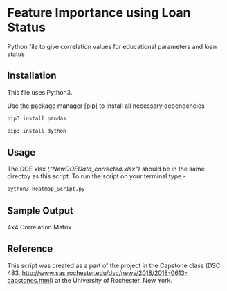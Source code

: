 # Feature Importance using Loan Status

Python file to give correlation values for educational parameters and loan status

## Installation
This file uses Python3.

Use the package manager [pip] to install all necessary dependencies 

```bash
pip3 install pandas
```
```bash
pip3 install dython
```

## Usage

The DOE xlsx *("NewDOEData_corrected.xlsx")* should be in the same directoy as this script.
To run the script on your terminal type -

```bash
python3 Heatmap_Script.py 
```

## Sample Output

4x4 Correlation Matrix

## Reference
This script was  created as a part of the project in the Capstone class (DSC 483, http://www.sas.rochester.edu/dsc/news/2018/2018-0613-capstones.html) at the University of Rochester, New York.
